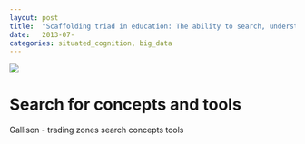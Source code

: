 ```yaml
---
layout: post
title:  "Scaffolding triad in education: The ability to search, understand key concepts and play with field-specific tools"
date:   2013-07-
categories: situated_cognition, big_data
---
```


![](http://www.clker.com/cliparts/9/a/c/3/11971494591216069200nlyl_orange_triangle.svg.hi.png)

# Search for concepts and tools

Gallison - trading zones
search
concepts
tools
